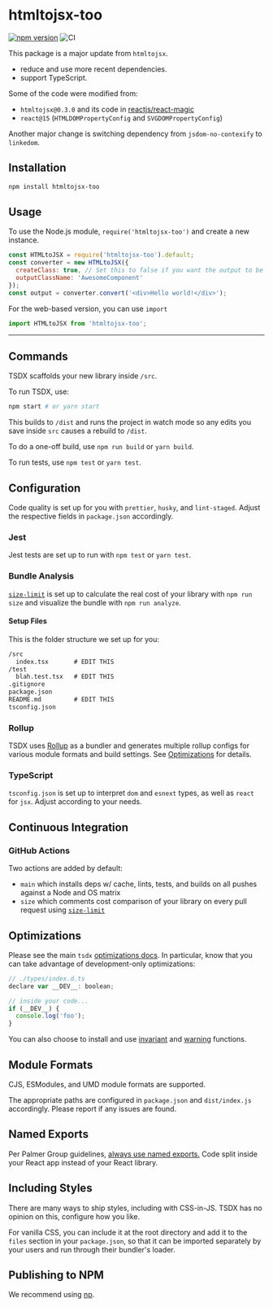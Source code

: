 # htmltojsx-too

[![npm version](https://badge.fury.io/js/htmltojsx-too.svg)](https://badge.fury.io/js/htmltojsx-too)
![CI](https://github.com/kristw/htmltojsx-too/actions/workflows/main.yml/badge.svg)

This package is a major update from `htmltojsx`.

* reduce and use more recent dependencies.
* support TypeScript.

Some of the code were modified from:

* `htmltojsx@0.3.0` and its code in [reactjs/react-magic](https://github.com/reactjs/react-magic)
* `react@15` (`HTMLDOMPropertyConfig` and `SVGDOMPropertyConfig`)

Another major change is switching dependency from `jsdom-no-contexify` to `linkedom`.

## Installation

```sh
npm install htmltojsx-too
```

## Usage

To use the Node.js module, `require('htmltojsx-too')` and create a new instance.

```js
const HTMLtoJSX = require('htmltojsx-too').default;
const converter = new HTMLtoJSX({
  createClass: true, // Set this to false if you want the output to be jsx code.
  outputClassName: 'AwesomeComponent'
});
const output = converter.convert('<div>Hello world!</div>');
```

For the web-based version, you can use `import`

```ts
import HTMLtoJSX from 'htmltojsx-too';
```

---

## Commands

TSDX scaffolds your new library inside `/src`.

To run TSDX, use:

```bash
npm start # or yarn start
```

This builds to `/dist` and runs the project in watch mode so any edits you save inside `src` causes a rebuild to `/dist`.

To do a one-off build, use `npm run build` or `yarn build`.

To run tests, use `npm test` or `yarn test`.

## Configuration

Code quality is set up for you with `prettier`, `husky`, and `lint-staged`. Adjust the respective fields in `package.json` accordingly.

### Jest

Jest tests are set up to run with `npm test` or `yarn test`.

### Bundle Analysis

[`size-limit`](https://github.com/ai/size-limit) is set up to calculate the real cost of your library with `npm run size` and visualize the bundle with `npm run analyze`.

#### Setup Files

This is the folder structure we set up for you:

```txt
/src
  index.tsx       # EDIT THIS
/test
  blah.test.tsx   # EDIT THIS
.gitignore
package.json
README.md         # EDIT THIS
tsconfig.json
```

### Rollup

TSDX uses [Rollup](https://rollupjs.org) as a bundler and generates multiple rollup configs for various module formats and build settings. See [Optimizations](#optimizations) for details.

### TypeScript

`tsconfig.json` is set up to interpret `dom` and `esnext` types, as well as `react` for `jsx`. Adjust according to your needs.

## Continuous Integration

### GitHub Actions

Two actions are added by default:

- `main` which installs deps w/ cache, lints, tests, and builds on all pushes against a Node and OS matrix
- `size` which comments cost comparison of your library on every pull request using [`size-limit`](https://github.com/ai/size-limit)

## Optimizations

Please see the main `tsdx` [optimizations docs](https://github.com/palmerhq/tsdx#optimizations). In particular, know that you can take advantage of development-only optimizations:

```js
// ./types/index.d.ts
declare var __DEV__: boolean;

// inside your code...
if (__DEV__) {
  console.log('foo');
}
```

You can also choose to install and use [invariant](https://github.com/palmerhq/tsdx#invariant) and [warning](https://github.com/palmerhq/tsdx#warning) functions.

## Module Formats

CJS, ESModules, and UMD module formats are supported.

The appropriate paths are configured in `package.json` and `dist/index.js` accordingly. Please report if any issues are found.

## Named Exports

Per Palmer Group guidelines, [always use named exports.](https://github.com/palmerhq/typescript#exports) Code split inside your React app instead of your React library.

## Including Styles

There are many ways to ship styles, including with CSS-in-JS. TSDX has no opinion on this, configure how you like.

For vanilla CSS, you can include it at the root directory and add it to the `files` section in your `package.json`, so that it can be imported separately by your users and run through their bundler's loader.

## Publishing to NPM

We recommend using [np](https://github.com/sindresorhus/np).
